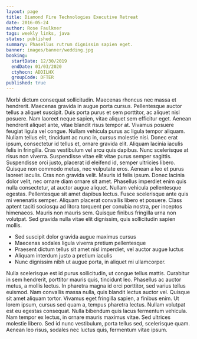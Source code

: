 ```yaml
---
layout: page
title: Diamond Fire Technologies Executive Retreat
date: 2016-05-24
author: Rose Faulkner
tags: weekly links, java
status: published
summary: Phasellus rutrum dignissim sapien eget.
banner: images/banner/wedding.jpg
booking:
  startDate: 12/30/2019
  endDate: 01/03/2020
  ctyhocn: ADDILHX
  groupCode: DFTER
published: true
---
```

Morbi dictum consequat sollicitudin. Maecenas rhoncus nec massa et hendrerit. Maecenas gravida in augue porta cursus. Pellentesque auctor tellus a aliquet suscipit. Duis porta purus et sem porttitor, ac aliquet nisl posuere. Nam laoreet neque sapien, vitae aliquet sem efficitur eget. Aenean hendrerit aliquet ante, vitae blandit risus tempor at. Vivamus posuere feugiat ligula vel congue. Nullam vehicula purus ac ligula tempor aliquam. Nullam tellus elit, tincidunt ac nunc in, cursus molestie nisi. Donec erat ipsum, consectetur id tellus et, ornare gravida elit. Aliquam lacinia iaculis felis in fringilla. Cras vestibulum vel arcu quis dapibus. Nunc scelerisque at risus non viverra.
Suspendisse vitae elit vitae purus semper sagittis. Suspendisse orci justo, placerat id eleifend id, semper ultricies libero. Quisque non commodo metus, nec vulputate eros. Aenean a leo et purus laoreet iaculis. Cras non gravida velit. Mauris id felis ipsum. Donec lacinia dolor velit, nec ornare diam ornare sit amet. Phasellus imperdiet enim quis nulla consectetur, at auctor augue aliquet. Nullam vehicula pellentesque egestas. Pellentesque sit amet dapibus lectus. Fusce scelerisque ante quis mi venenatis semper. Aliquam placerat convallis libero et posuere. Class aptent taciti sociosqu ad litora torquent per conubia nostra, per inceptos himenaeos. Mauris non mauris sem. Quisque finibus fringilla urna non volutpat. Sed gravida nulla vitae elit dignissim, quis sollicitudin sapien mollis.

* Sed suscipit dolor gravida augue maximus cursus
* Maecenas sodales ligula viverra pretium pellentesque
* Praesent dictum tellus sit amet nisl imperdiet, vel auctor augue luctus
* Aliquam interdum justo a pretium iaculis
* Nunc dignissim nibh ut augue porta, in aliquet mi ullamcorper.

Nulla scelerisque est id purus sollicitudin, ut congue tellus mattis. Curabitur in sem hendrerit, porttitor mauris quis, tincidunt leo. Phasellus ac auctor metus, a mollis lectus. In pharetra magna id orci porttitor, sed varius tellus euismod. Nam convallis massa nulla, quis blandit lectus auctor vel. Quisque sit amet aliquam tortor. Vivamus eget fringilla sapien, a finibus enim. Ut lorem ipsum, cursus sed quam a, tempus pharetra lectus. Nullam volutpat est eu egestas consequat. Nulla bibendum quis lacus fermentum vehicula. Nam tempor ex lectus, in ornare mauris maximus vitae. Sed ultrices molestie libero. Sed id nunc vestibulum, porta tellus sed, scelerisque quam. Aenean leo risus, sodales nec luctus quis, fermentum vitae ipsum.
